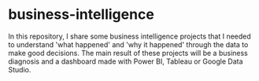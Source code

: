 # business-intelligence

In this repository, I share some business intelligence projects that I needed to understand 'what happened' and 'why it happened' through the data to make good decisions. The main result of these projects will be a business diagnosis and a dashboard made with Power BI, Tableau or Google Data Studio.
